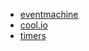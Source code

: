 - [eventmachine](https://github.com/eventmachine/eventmachine)
- [cool.io](https://github.com/tarcieri/cool.io)
- [timers](https://github.com/celluloid/timers)

